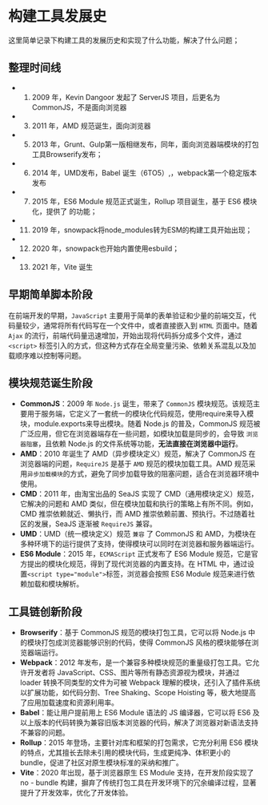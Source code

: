 # 构建工具发展史

这里简单记录下构建工具的发展历史和实现了什么功能，解决了什么问题；

## 整理时间线

- 1. 2009 年，Kevin Dangoor 发起了 ServerJS 项目，后更名为 CommonJS，不是面向浏览器
- 3. 2011 年，AMD 规范诞生，面向浏览器
- 5. 2013 年，Grunt、Gulp第一版相继发布，同年，面向浏览器端模块的打包工具Browserify发布；
- 6. 2014 年，UMD发布，Babel 诞生（6TO5）,，webpack第一个稳定版本发布
- 7. 2015 年，ES6 Module 规范正式诞生，Rollup 项目诞生，基于 ES6 模块化，提供了  的功能；
- 11. 2019 年，snowpack将node_modules转为ESM的构建工具开始出现；
- 12. 2020 年，snowpack也开始内置使用esbuild；
- 13. 2021 年，Vite 诞生

## 早期简单脚本阶段

在前端开发的早期，`JavaScript` 主要用于简单的表单验证和少量的前端交互，代码量较少，通常将所有代码写在一个文件中，或者直接嵌入到 `HTML` 页面中。随着 `Ajax` 的流行，前端代码量迅速增加，开始出现将代码拆分成多个文件，通过 `<script>` 标签引入的方式，但这种方式存在全局变量污染、依赖关系混乱以及加载顺序难以控制等问题。

## 模块规范诞生阶段

- **CommonJS**：2009 年 `Node.js` 诞生，带来了 `CommonJS` 模块规范。该规范主要用于服务端，它定义了一套统一的模块化代码规范，使用require来导入模块，module.exports来导出模块。随着 Node.js 的普及，CommonJS 规范被广泛应用，但它在浏览器端存在一些问题，如模块加载是同步的，会导致 `浏览器阻塞`，且依赖 Node.js 的文件系统等功能，**无法直接在浏览器中运行**。
- **AMD**：2010 年诞生了 AMD（异步模块定义）规范，解决了 CommonJS 在浏览器端的问题，`RequireJS` 是基于 `AMD` 规范的模块加载工具。AMD 规范采用`异步加载模块`的方式，避免了同步加载导致的阻塞问题，适合在浏览器环境中使用。
- **CMD**：2011 年，由淘宝出品的 SeaJS 实现了 CMD（通用模块定义）规范，它解决的问题和 AMD 类似，但在模块加载和执行的策略上有所不同。例如，CMD 推崇依赖就近、懒执行，而 AMD 推崇依赖前置、预执行。不过随着社区的发展，SeaJS 逐渐被 `RequireJS` 兼容。
- **UMD**：UMD（统一模块定义）规范 `兼容` 了 CommonJS 和 AMD，为模块在多种环境下的运行提供了支持，使得模块可以同时在浏览器和服务器端运行。
- **ES6 Module**：2015 年，`ECMAScript` 正式发布了 ES6 Module 规范，它是官方提出的模块化规范，得到了现代浏览器的内置支持。在 HTML 中，通过设置`<script type="module">`标签，浏览器会按照 ES6 Module 规范来进行依赖加载和模块解析。

## 工具链创新阶段

- **Browserify**：基于 CommonJS 规范的模块打包工具，它可以将 Node.js 中的模块打包成浏览器能够识别的代码，使得 CommonJS 风格的模块能够在浏览器端运行。
- **Webpack**：2012 年发布，是一个兼容多种模块规范的重量级打包工具。它允许开发者将 JavaScript、CSS、图片等所有静态资源视为模块，并通过 loader 转换不同类型的文件为可被 Webpack 理解的模块，还引入了插件系统以扩展功能，如代码分割、Tree Shaking、Scope Hoisting 等，极大地提高了应用加载速度和资源利用率。
- **Babel**：能让用户提前用上 ES6 Module 语法的 JS 编译器，它可以将 ES6 及以上版本的代码转换为兼容旧版本浏览器的代码，解决了浏览器对新语法支持不兼容的问题。
- **Rollup**：2015 年登场，主要针对库和框架的打包需求，它充分利用 ES6 模块的特点，尤其擅长去除未引用的模块代码，生成更纯净、体积更小的 bundle，促进了社区对原生模块标准的采纳和推广。
- **Vite**：2020 年出现，基于浏览器原生 ES Module 支持，在开发阶段实现了 no - bundle 构建，摒弃了传统打包工具在开发环境下的冗余编译过程，显著提升了开发效率，优化了开发体验。
